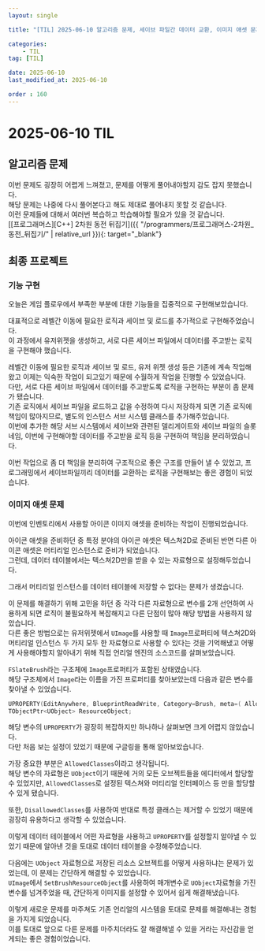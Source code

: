 ```yaml
---
layout: single

title: "[TIL] 2025-06-10 알고리즘 문제, 세이브 파일간 데이터 교환, 이미지 애셋 문제"

categories:
    - TIL
tag: [TIL]

date: 2025-06-10
last_modified_at: 2025-06-10

order : 160
---
```


# 2025-06-10 TIL

## 알고리즘 문제

이번 문제도 굉장히 어렵게 느껴졌고, 문제를 어떻게 풀어내야할지 감도 잡지 못했습니다.  
해당 문제는 나중에 다시 풀어본다고 해도 제대로 풀어내지 못할 것 같습니다.  
이런 문제들에 대해서 여러번 복습하고 학습해야할 필요가 있을 것 같습니다.  
[[프로그래머스][C++] 2차원 동전 뒤집기]({{ "/programmers/프로그래머스-2차원_동전_뒤집기/" | relative_url }}){: target="_blank"}

## 최종 프로젝트

### 기능 구현

오늘은 게임 플로우에서 부족한 부분에 대한 기능들을 집중적으로 구현해보았습니다.

대표적으로 레벨간 이동에 필요한 로직과 세이브 및 로드를 추가적으로 구현해주었습니다.  
이 과정에서 유저위젯을 생성하고, 서로 다른 세이브 파일에서 데이터를 주고받는 로직을 구현해야 했습니다.

레벨간 이동에 필요한 로직과 세이브 및 로드, 유저 위젯 생성 등은 기존에 계속 작업해왔고 이제는 익숙한 작업이 되고있기 때문에 수월하게 작업을 진행할 수 있었습니다.  
다만, 서로 다른 세이브 파일에서 데이터를 주고받도록 로직을 구현하는 부분이 좀 문제가 됐습니다.  
기존 로직에서 세이브 파일을 로드하고 값을 수정하여 다시 저장하게 되면 기존 로직에 책임이 많아지므로, 별도의 인스턴스 서브 시스템 클래스를 추가해주었습니다.  
이번에 추가한 해당 서브 시스템에서 세이브와 관련된 델리게이트와 세이브 파일의 슬롯 네임, 이번에 구현해야할 데이터를 주고받을 로직 등을 구현하여 책임을 분리하였습니다.

이번 작업으로 좀 더 책임을 분리하여 구조적으로 좋은 구조를 만들어 낼 수 있었고, 프로그래밍에서 세이브파일끼리 데이터를 교환하는 로직을 구현해보는 좋은 경험이 되었습니다.

### 이미지 애셋 문제

이번에 인벤토리에서 사용할 아이콘 이미지 애셋을 준비하는 작업이 진행되었습니다.

아이콘 애셋을 준비하던 중 특정 분야의 아이콘 애셋은 텍스쳐2D로 준비된 반면 다른 아이콘 애셋은 머티리얼 인스턴스로 준비가 되었습니다.  
그런데, 데이터 테이블에서는 텍스쳐2D만을 받을 수 있는 자료형으로 설정해두었습니다.

그래서 머티리얼 인스턴스를 데이터 테이블에 저장할 수 없다는 문제가 생겼습니다.

이 문제를 해결하기 위해 고민을 하던 중 각각 다른 자료형으로 변수를 2개 선언하여 사용하게 되면 로직이 불필요하게 복잡해지고 다른 단점이 많아 해당 방법을 사용하지 않았습니다.  
다른 좋은 방법으로는 유저위젯에서 `UImage`를 사용할 때 `Image`프로퍼티에 텍스쳐2D와 머티리얼 인스턴스 두 가지 모두 한 자료형으로 사용할 수 있다는 것을 기억해냈고 어떻게 사용해야할지 알아내기 위해 직접 언리얼 엔진의 소스코드를 살펴보았습니다.

`FSlateBrush`라는 구조체에 `Image`프로퍼티가 포함된 상태였습니다.  
해당 구조체에서 `Image`라는 이름을 가진 프로퍼티를 찾아보았는데 다음과 같은 변수를 찾아낼 수 있었습니다.

```cpp
UPROPERTY(EditAnywhere, BlueprintReadWrite, Category=Brush, meta=( AllowPrivateAccess="true", DisplayThumbnail="true", DisplayName="Image", AllowedClasses="/Script/Engine.Texture,/Script/Engine.MaterialInterface,/Script/Engine.SlateTextureAtlasInterface", DisallowedClasses = "/Script/MediaAssets.MediaTexture"))
TObjectPtr<UObject> ResourceObject;
```

해당 변수의 `UPROPERTY`가 굉장히 복잡하지만 하나하나 살펴보면 크게 어렵지 않았습니다.  
다만 처음 보는 설정이 있었기 때문에 구글링을 통해 알아보았습니다.

가장 중요한 부분은 `AllowedClasses`이라고 생각됩니다.  
해당 변수의 자료형은 `UObject`이기 때문에 거의 모든 오브젝트들을 에디터에서 할당할 수 있었지만, `AllowedClasses`로 설정된 텍스쳐와 머티리얼 인터페이스 등 만을 할당할 수 있게 됐습니다.

또한, `DisallowedClasses`를 사용하여 반대로 특정 클래스는 제거할 수 있었기 때문에 굉장히 유용하다고 생각할 수 있었습니다.

이렇게 데이터 테이블에서 어떤 자료형을 사용하고 `UPROPERTY`를 설정할지 알아낼 수 있었기 때문에 알아낸 것을 토대로 데이터 테이블을 수정해주었습니다.

다음에는 `UObject` 자료형으로 저장된 리소스 오브젝트를 어떻게 사용하냐는 문제가 있었는데, 이 문제는 간단하게 해결할 수 있었습니다.  
`UImage`에서 `SetBrushResourceObject`를 사용하여 매개변수로 `UObject`자료형을 가진 변수를 넘겨주었을 때, 간단하게 이미지를 설정할 수 있어서 쉽게 해결해냈습니다.

이렇게 새로운 문제를 마주쳐도 기존 언리얼의 시스템을 토대로 문제를 해결해내는 경험을 가지게 되었습니다.  
이를 토대로 앞으로 다른 문제를 마주치더라도 잘 해결해낼 수 있을 거라는 자신감을 얻게되는 좋은 경험이었습니다.